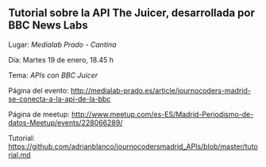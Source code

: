 ## Tutorial sobre la API The Juicer, desarrollada por BBC News Labs

Lugar: *Medialab Prado - Cantina*

Día: Martes 19 de enero, 18.45 h

Tema: *APIs con BBC Juicer*

Página del evento: http://medialab-prado.es/article/journocoders-madrid-se-conecta-a-la-api-de-la-bbc

Página de meetup: http://www.meetup.com/es-ES/Madrid-Periodismo-de-datos-Meetup/events/228066289/

Tutorial: https://github.com/adrianblanco/journocodersmadrid_APIs/blob/master/tutorial.md
